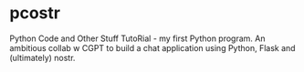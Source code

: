 # pcostr
Python Code and Other Stuff TutoRial - my first Python program. An ambitious collab w CGPT to build a chat application using Python, Flask and (ultimately) nostr.
